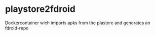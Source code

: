 # playstore2fdroid
Dockercontainer wich imports apks from the plastore and generates an fdroid-repo
